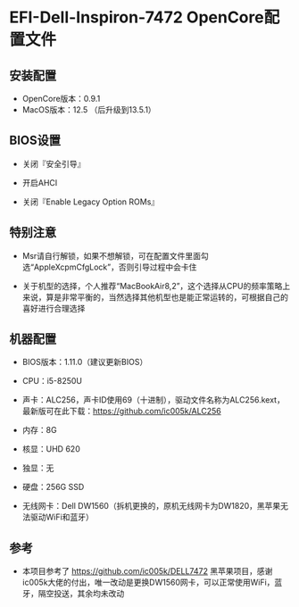 # EFI-Dell-Inspiron-7472 OpenCore配置文件

## 安装配置

* OpenCore版本：0.9.1
* MacOS版本：12.5 （后升级到13.5.1）

## BIOS设置

* 关闭『安全引导』

* 开启AHCI

* 关闭『Enable Legacy Option ROMs』

## 特别注意

* Msr请自行解锁，如果不想解锁，可在配置文件里面勾选“AppleXcpmCfgLock”，否则引导过程中会卡住

* 关于机型的选择，个人推荐“MacBookAir8,2”，这个选择从CPU的频率策略上来说，算是非常平衡的，当然选择其他机型也是能正常运转的，可根据自己的喜好进行合理选择

## 机器配置

* BIOS版本：1.11.0（建议更新BIOS）

* CPU：i5-8250U

* 声卡：ALC256，声卡ID使用69（十进制），驱动文件名称为ALC256.kext，最新版可在此下载：https://github.com/ic005k/ALC256

* 内存：8G

* 核显：UHD 620

* 独显：无

* 硬盘：256G SSD

* 无线网卡：Dell DW1560（拆机更换的，原机无线网卡为DW1820，黑苹果无法驱动WiFi和蓝牙）

## 参考

* 本项目参考了 https://github.com/ic005k/DELL7472 黑苹果项目，感谢ic005k大佬的付出，唯一改动是更换DW1560网卡，可以正常使用WiFi，蓝牙，隔空投送，其余均未改动

